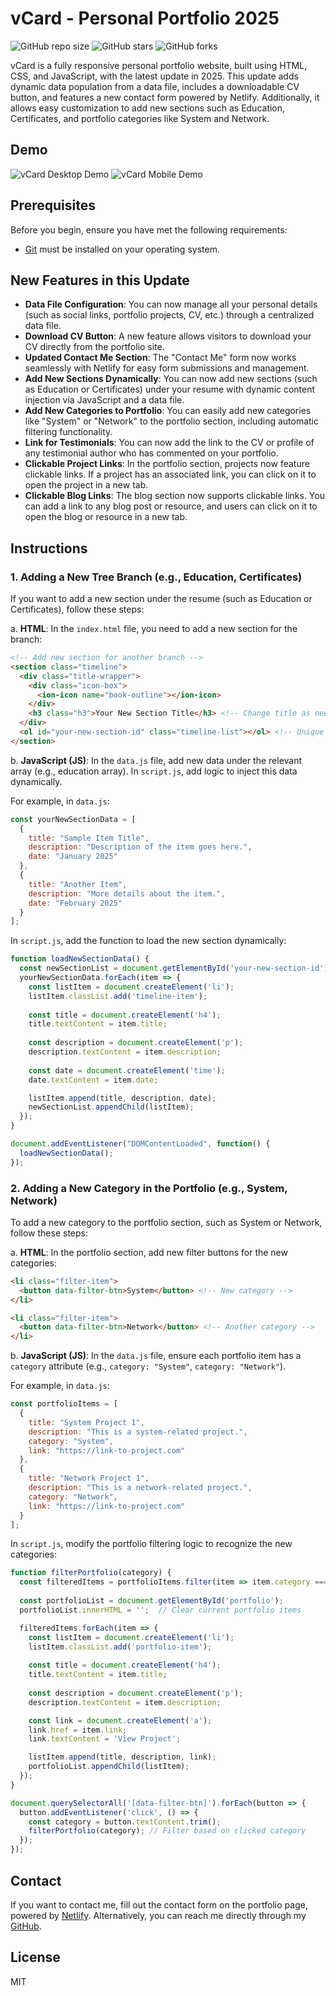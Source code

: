# vCard - Personal Portfolio 2025

![GitHub repo size](https://img.shields.io/github/repo-size/sadmaxie/vcard-personal-portfolio-2025)
![GitHub stars](https://img.shields.io/github/stars/sadmaxie/vcard-personal-portfolio-2025?style=social)
![GitHub forks](https://img.shields.io/github/forks/sadmaxie/vcard-personal-portfolio-2025?style=social)

vCard is a fully responsive personal portfolio website, built using HTML, CSS, and JavaScript, with the latest update in 2025. This update adds dynamic data population from a data file, includes a downloadable CV button, and features a new contact form powered by Netlify. Additionally, it allows easy customization to add new sections such as Education, Certificates, and portfolio categories like System and Network.

## Demo

![vCard Desktop Demo](./website-demo-image/desktop.png "Desktop Demo")
![vCard Mobile Demo](./website-demo-image/mobile.png "Mobile Demo")

## Prerequisites

Before you begin, ensure you have met the following requirements:

* [Git](https://git-scm.com/downloads "Download Git") must be installed on your operating system.

## New Features in this Update

- **Data File Configuration**: You can now manage all your personal details (such as social links, portfolio projects, CV, etc.) through a centralized data file.
- **Download CV Button**: A new feature allows visitors to download your CV directly from the portfolio site.
- **Updated Contact Me Section**: The "Contact Me" form now works seamlessly with Netlify for easy form submissions and management.
- **Add New Sections Dynamically**: You can now add new sections (such as Education or Certificates) under your resume with dynamic content injection via JavaScript and a data file.
- **Add New Categories to Portfolio**: You can easily add new categories like "System" or "Network" to the portfolio section, including automatic filtering functionality.
- **Link for Testimonials**: You can now add the link to the CV or profile of any testimonial author who has commented on your portfolio.
- **Clickable Project Links**: In the portfolio section, projects now feature clickable links. If a project has an associated link, you can click on it to open the project in a new tab.
- **Clickable Blog Links**: The blog section now supports clickable links. You can add a link to any blog post or resource, and users can click on it to open the blog or resource in a new tab.

## Instructions

### 1. Adding a New Tree Branch (e.g., Education, Certificates)
If you want to add a new section under the resume (such as Education or Certificates), follow these steps:

a. **HTML**:
In the `index.html` file, you need to add a new section for the branch:

```html
<!-- Add new section for another branch -->
<section class="timeline">
  <div class="title-wrapper">
    <div class="icon-box">
      <ion-icon name="book-outline"></ion-icon>
    </div>
    <h3 class="h3">Your New Section Title</h3> <!-- Change title as needed -->
  </div>
  <ol id="your-new-section-id" class="timeline-list"></ol> <!-- Unique ID for the list -->
</section>
```

b. **JavaScript (JS)**:
In the `data.js` file, add new data under the relevant array (e.g., education array). In `script.js`, add logic to inject this data dynamically.

For example, in `data.js`:

```javascript
const yourNewSectionData = [
  {
    title: "Sample Item Title",
    description: "Description of the item goes here.",
    date: "January 2025"
  },
  {
    title: "Another Item",
    description: "More details about the item.",
    date: "February 2025"
  }
];
```

In `script.js`, add the function to load the new section dynamically:

```javascript
function loadNewSectionData() {
  const newSectionList = document.getElementById('your-new-section-id');
  yourNewSectionData.forEach(item => {
    const listItem = document.createElement('li');
    listItem.classList.add('timeline-item');
    
    const title = document.createElement('h4');
    title.textContent = item.title;
    
    const description = document.createElement('p');
    description.textContent = item.description;
    
    const date = document.createElement('time');
    date.textContent = item.date;

    listItem.append(title, description, date);
    newSectionList.appendChild(listItem);
  });
}

document.addEventListener("DOMContentLoaded", function() {
  loadNewSectionData();
});
```

### 2. Adding a New Category in the Portfolio (e.g., System, Network)
To add a new category to the portfolio section, such as System or Network, follow these steps:

a. **HTML**:
In the portfolio section, add new filter buttons for the new categories:

```html
<li class="filter-item">
  <button data-filter-btn>System</button> <!-- New category -->
</li>

<li class="filter-item">
  <button data-filter-btn>Network</button> <!-- Another category -->
</li>
```

b. **JavaScript (JS)**:
In the `data.js` file, ensure each portfolio item has a `category` attribute (e.g., `category: "System"`, `category: "Network"`).

For example, in `data.js`:

```javascript
const portfolioItems = [
  {
    title: "System Project 1",
    description: "This is a system-related project.",
    category: "System",
    link: "https://link-to-project.com"
  },
  {
    title: "Network Project 1",
    description: "This is a network-related project.",
    category: "Network",
    link: "https://link-to-project.com"
  }
];
```

In `script.js`, modify the portfolio filtering logic to recognize the new categories:

```javascript
function filterPortfolio(category) {
  const filteredItems = portfolioItems.filter(item => item.category === category);
  
  const portfolioList = document.getElementById('portfolio');
  portfolioList.innerHTML = '';  // Clear current portfolio items

  filteredItems.forEach(item => {
    const listItem = document.createElement('li');
    listItem.classList.add('portfolio-item');
    
    const title = document.createElement('h4');
    title.textContent = item.title;
    
    const description = document.createElement('p');
    description.textContent = item.description;

    const link = document.createElement('a');
    link.href = item.link;
    link.textContent = 'View Project';

    listItem.append(title, description, link);
    portfolioList.appendChild(listItem);
  });
}

document.querySelectorAll('[data-filter-btn]').forEach(button => {
  button.addEventListener('click', () => {
    const category = button.textContent.trim();
    filterPortfolio(category); // Filter based on clicked category
  });
});
```

## Contact

If you want to contact me, fill out the contact form on the portfolio page, powered by [Netlify](https://www.netlify.com/). Alternatively, you can reach me directly through my [GitHub](https://github.com/sadmaxie).

## License

MIT

